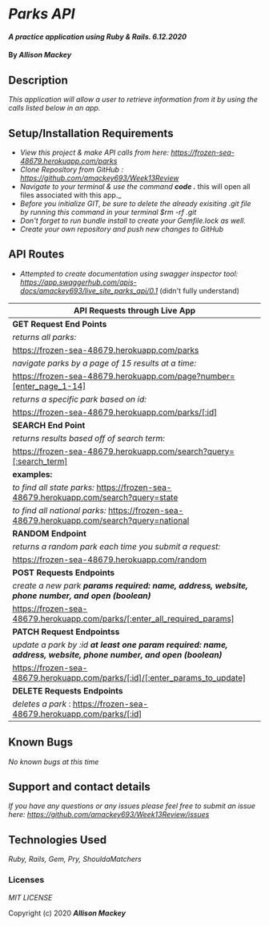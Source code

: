 # _Parks API_

#### _A practice application using Ruby & Rails. 6.12.2020_

#### By _**Allison Mackey**_

## Description

_This application will allow a user to retrieve information from it by using the calls listed below in an app._

## Setup/Installation Requirements

* _View this project & make API calls from here: https://frozen-sea-48679.herokuapp.com/parks_
* _Clone Repository from GitHub :  https://github.com/amackey693/Week13Review_
* _Navigate to your terminal & use the command **code .**_ this will open all files associated with this app._
* _Before you initialize GIT, be sure to delete the already exisiting .git file by running this command in your terminal $rm -rf .git_
* _Don't forget to run bundle install to create your Gemfile.lock as well._
* _Create your own repository and push new changes to GitHub_

## API Routes
* _Attempted to create documentation using swagger inspector tool: https://app.swaggerhub.com/apis-docs/amackey693/live_site_parks_api/0.1_
(didn't fully understand)

|   API Requests through Live App  |
|-------------------------------|
| **GET Request End Points**                   |
| _returns all parks:_ |  
|https://frozen-sea-48679.herokuapp.com/parks |
| _navigate parks by a page of 15 results at a time:_ |
| https://frozen-sea-48679.herokuapp.com/page?number=[enter_page_1-14]	|
| _returns a specific park based on id:_      |
| https://frozen-sea-48679.herokuapp.com/parks/[:id] |
| **SEARCH End Point** |
| _returns results based off of search term:_
| https://frozen-sea-48679.herokuapp.com/search?query=[:search_term] |
| **examples:**| 
| _to find all state parks:_ https://frozen-sea-48679.herokuapp.com/search?query=state |
| _to find all national parks:_ https://frozen-sea-48679.herokuapp.com/search?query=national |
| **RANDOM Endpoint**|
| _returns a random park each time you submit a request:_
| https://frozen-sea-48679.herokuapp.com/random
| **POST Requests Endpoints**                  |
| _create a new park **params required: name, address, website, phone number, and open (boolean)**_ |
| https://frozen-sea-48679.herokuapp.com/parks/[:enter_all_required_params]
| **PATCH Request Endpointss**             |
| _update a park by :id **at least one param required: name, address, website, phone number, and open (boolean)**_|
| https://frozen-sea-48679.herokuapp.com/parks/[:id]/[:enter_params_to_update]| 
| **DELETE Requests Endpoints**                |
| _deletes a park_ : https://frozen-sea-48679.herokuapp.com/parks/[:id] | 




## Known Bugs

_No known bugs at this time_

## Support and contact details

_If you have any questions or any issues please feel free to submit an issue here: https://github.com/amackey693/Week13Review/issues_

## Technologies Used

_Ruby, Rails, Gem, Pry, ShouldaMatchers_ 


### Licenses
*MIT LICENSE*

Copyright (c) 2020 **_Allison Mackey_**

    